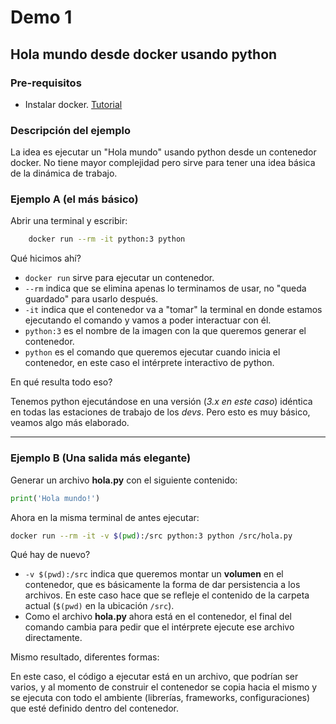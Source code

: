 # Demo 1

## Hola mundo desde docker usando python

### Pre-requisitos

* Instalar docker. [Tutorial](https://docs.docker.com/get-docker/)

### Descripción del ejemplo

La idea es ejecutar un "Hola mundo" usando python desde un contenedor docker. No tiene mayor complejidad pero sirve para tener una idea básica de la dinámica de trabajo.

### Ejemplo A (el más básico)

Abrir una terminal y escribir:

~~~ bash
    docker run --rm -it python:3 python
~~~

Qué hicimos ahí?

* `docker run` sirve para ejecutar un contenedor.
* `--rm` indica que se elimina apenas lo terminamos de usar, no "queda guardado" para usarlo después.
* `-it` indica que el contenedor va a "tomar" la terminal en donde estamos ejecutando el comando y vamos a poder interactuar con él.
* `python:3` es el nombre de la imagen con la que queremos generar el contenedor.
* `python` es el comando que queremos ejecutar cuando inicia el contenedor, en este caso el intérprete interactivo de python.

En qué resulta todo eso?

Tenemos python ejecutándose en una versión (_3.x en este caso_) idéntica en todas las estaciones de trabajo de los _devs_. Pero esto es muy básico, veamos algo más elaborado.

---

### Ejemplo B (Una salida más elegante)

Generar un archivo **hola.py** con el siguiente contenido:

~~~ python
print('Hola mundo!')
~~~

Ahora en la misma terminal de antes ejecutar:

~~~ bash
docker run --rm -it -v $(pwd):/src python:3 python /src/hola.py
~~~

Qué hay de nuevo?

* `-v $(pwd):/src` indica que queremos montar un **volumen** en el contenedor, que es básicamente la forma de dar persistencia a los archivos. En este caso hace que se refleje el contenido de la carpeta actual (`$(pwd)` en la ubicación `/src`).
* Como el archivo **hola.py** ahora está en el contenedor, el final del comando cambia para pedir que el intérprete ejecute ese archivo directamente.

Mismo resultado, diferentes formas:

En este caso, el código a ejecutar está en un archivo, que podrían ser varios, y al momento de construir el contenedor se copia hacia el mismo y se ejecuta con todo el ambiente (librerías, frameworks, configuraciones) que esté definido dentro del contenedor.
